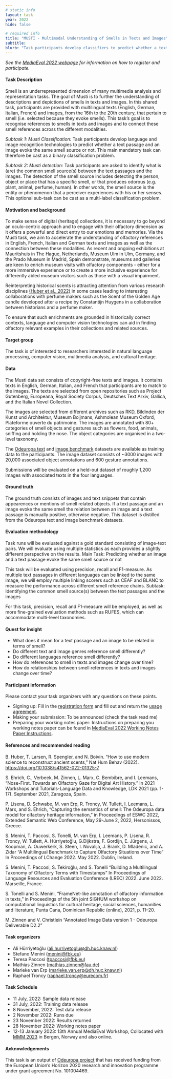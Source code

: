 ```yaml
---
# static info
layout: task
year: 2022
hide: false

# required info
title: "MUSTI - Multimodal Understanding of Smells in Texts and Images"
subtitle:
blurb: "Task participants develop classifiers to predict whether a text passage and an image evoke the same smell source or not and (optionally) dectors dentify common smell sources text passages and images."
---
```


<!-- # please respect the structure below-->
*See the [MediaEval 2022 webpage](https://multimediaeval.github.io/editions/2022/) for information on how to register and participate.*

#### Task Description
Smell is an underrepresented dimension of many multimedia analysis and representation tasks. The goal of Musti is to further the understanding of descriptions and depictions of smells in texts and images. In this shared task, participants are provided with multilingual texts (English, German, Italian, French) and images, from the 16th to the 20th century, that pertain to smell (i.e. selected because they evoke smells). This task’s goal is to recognise references to smells in texts and images and to connect these smell references across the different modalities.

*Subtask 1: Musti Classification:* Task participants develop language and image recognition technologies to predict whether a text passage and an image evoke the same smell source or not. This main mandatory task can therefore be cast as a binary classification problem.

*Subtask 2: Musti detection:* Task participants are asked to identify what is (are) the common smell source(s) between the text passages and the images. The detection of the smell source includes detecting the person, object or place that has a specific smell, or that produces odorous (e.g. plant, animal, perfume, human). In other words, the smell source is the entity or phenomenon that a perceiver experiences with his or her senses. This optional sub-task can be cast as a multi-label classification problem.   


#### Motivation and background
To make sense of digital (heritage) collections, it is necessary to go beyond an oculo-centric approach and to engage with their olfactory dimension as it offers a powerful and direct entry to our emotions and memories. Via the Musti task, we aim to accelerate the understanding of olfactory references in English, French, Italian and German texts and images as well as the connection between these modalities. As recent and ongoing exhibitions at Mauritshuis  in The Hague, Netherlands, Museum Ulm  in Ulm, Germany, and the Prado Museum  in Madrid, Spain demonstrate, museums and galleries are keen to enrich museum visits with olfactory components - either for a more immersive experience or to create a more inclusive experience for differently abled museum visitors such as those with a visual impairment.

Reinterpreting historical scents is attracting attention from various research disciplines [(Huber et al., 2022)](https://doi.org/10.1038/s41562-022-01325-7) in some cases leading to interesting collaborations with perfume makers such as the Scent of the Golden Age candle developed after a recipe by Constantijn Huygens in a collaboration between historians and a perfume maker. 

To ensure that such enrichments are grounded in historically correct contexts, language and computer vision technologies can aid in finding olfactory relevant examples in their collections and related sources.

#### Target group
The task is of interested to researchers interested in natural language processing, computer vision, multimedia analysis, and cultural heritage. 

#### Data
The Musti data set consists of copyright-free texts and images. It contains texts in English, German, Italian, and French that participants are to match to the images. The texts are selected from open repositories such as Project Gutenberg, Europeana, Royal Society Corpus, Deutsches Text Arxiv, Gallica, and the Italian Novel Collection.

The images are selected from different archives such as RKD, Bildindex der Kunst und Architektur, Museum Boijmans, Ashmolean Museum Oxford, Plateforme ouverte du patrimoine. The images are annotated with 80+ categories of smell objects and gestures such as flowers, food, animals, sniffing and holding the nose. The object categories are organised in a two-level taxonomy.

The [Odeuropa text](https://github.com/Odeuropa/benchmarks_and_corpora) and [image benchmark](https://zenodo.org/record/6367776) datasets are available as training data to the participants. The image dataset consists of ~3000 images with 20,000 associated object annotations and 600 gesture annotations. 

Submissions will be evaluated on a held-out dataset of roughly 1,200 images with associated texts in the four languages.
  
#### Ground truth

The ground truth consists of images and text snippets that contain appearences or mentions of smell related objects. If a text passage and an image evoke the same smell the relation between an image and a text passage is manually positive, otherwise negative. This dataset is distilled from the Odeuropa text and image benchmark datasets.

#### Evaluation methodology
Task runs will be evaluated against a gold standard consisting of image-text pairs. We will evaluate using multiple statistics as each provides a slightly different perspective on the results. Main Task: Predicting whether an image and a text passage evoke the same smell source or not

This task will be evaluated using precision, recall and F1-measure. As multiple text passages in different languages can be linked to the same image, we will employ multiple linking scorers such as CEAF and BLANC to measure the performance across different smell reference chains. Subtask: Identifying the common smell source(s) between the text passages and the images

For this task, precision, recall and F1-measure will be employed, as well as more fine-grained evaluation methods such as RUFES, which can accommodate multi-level taxonomies.

#### Quest for insight
* What does it mean for a text passage and an image to be related in terms of smell?
* Do different text and image genres reference smell differently?
* Do different languages reference smell differently?
* How do references to smell in texts and images change over time?
* How do relationships between smell references in texts and images change over time?


#### Participant information
Please contact your task organizers with any questions on these points. 
* Signing up: Fill in the [registration form](https://forms.gle/JcKoa5ycxR2KEiTJ7) and fill out and return the [usage agreement](https://multimediaeval.github.io/editions/2022/docs/MediaEval2022_UsageAgreement.pdf).
* Making your submission: To be announced (check the task read me) <!-- Please add instructions on how to create and submit runs to your task replacing "To be announced." -->
* Preparing your working notes paper: Instructions on preparing you working notes paper can be found in [MediaEval 2022 Working Notes Paper Instructions](https://docs.google.com/document/d/12uSn0rRYxa3buiFNEbpa46dKsHOyqV2PHU_joRGMHRw).


#### References and recommended reading
B. Huber, T. Larsen, R. Spengler, and N. Boivin. “How to use modern science to reconstruct ancient scents,” Nat Hum Behav (2022). https://doi.org/10.1038/s41562-022-01325-7

S. Ehrich, C., Verbeek, M. Zinnen, L. Marx, C. Bembibre, and I. Leemans, “Nose-First. Towards an Olfactory Gaze for Digital Art History.” In 2021 Workshops and Tutorials-Language Data and Knowledge, LDK 2021 (pp. 1-17). September 2021, Zaragoza, Spain.

P. Lisena, D. Schwabe, M. van Erp, R. Troncy, W. Tullett, I. Leemans, L. Marx, and S. Ehrich, “Capturing the semantics of smell: The Odeuropa data model for olfactory heritage information,” in Proceedings of ESWC 2022, Extended Semantic Web Conference, May 29-June 2, 2022, Hersonissos, Greece.

S. Menini, T. Paccosi, S. Tonelli, M. van Erp, I. Leemans, P. Lisena, R. Troncy, W. Tullett, A. Hürriyetoğlu, G.Dijkstra, F. Gordijn, E. Jürgens, J. Koopman, A. Ouwerkerk, S. Steen, I. Novalija, J. Brank, D. Mladenic, and A. Zidar “A Multilingual Benchmark to Capture Olfactory Situations over Time” In Proceedings of LChange 2022. May 2022. Dublin, Ireland.

S. Menini, T. Paccosi, S. Tekiroğlu, and S. Tonelli “Building a Multilingual Taxonomy of Olfactory Terms with Timestamps” In Proceedings of Language Resources and Evaluation Conference (LREC) 2022. June 2022. Marseille, France.

S. Tonelli and S. Menini, “FrameNet-like annotation of olfactory information in texts,” in Proceedings of the 5th joint SIGHUM workshop on computational linguistics for cultural heritage, social sciences, humanities and literature, Punta Cana, Dominican Republic (online), 2021, p. 11–20.

M. Zinnen and V. Christlein “Annotated Image Data version 1 - Odeuropa Deliverable D2.2”


#### Task organizers
* Ali Hürriyetoğlu (ali.hurriyetoglu@dh.huc.knaw.nl)
* Stefano Menini (menini@fbk.eu)
* Teresa Paccosi (tpaccosi@fbk.eu)
* Mathias Zinnen (mathias.zinnen@fau.de)
* Marieke van Erp (marieke.van.erp@dh.huc.knaw.nl)
* Raphael Troncy (raphael.troncy@eurecom.fr)

#### Task Schedule
* 11 July, 2022: Sample data release <!-- # Replace XX with your date. We suggest setting the date in June-July. 31 July is the last possible date by which you should release data. You can release earlier, or plan a two-stage release.-->
* 31 July, 2022: Training data release <!-- # Replace XX with your date. We suggest setting the date in June-July. 31 July is the last possible date by which you should release data. You can release earlier, or plan a two-stage release.-->
* 8 November, 2022: Test data release <!-- # Replace XX with your date. We suggest setting the date in June-July. 31 July is the last possible date by which you should release data. You can release earlier, or plan a two-stage release.-->
* 2 November 2022: Runs due <!-- # Replace XX with your date. We suggest setting enough time in order to have enough time to assess and return the results by the Results returned.-->
* 23 November 2022: Results returned  <!-- Replace XX with your date. Latest possible should be 23 November-->
* 28 November 2022: Working notes paper  <!-- Fixed. Please do not change.-->
* 12-13 January 2023: 13th Annual MediaEval Workshop, Collocated with [MMM 2023](https://www.mmm2023.no/) in Bergen, Norway and also online. <!-- Fixed. Please do not change.-->

#### Acknowledgements
This task is an output of [Odeuropa project](https://odeuropa.eu) that has received funding from the European Union’s Horizon 2020 research and innovation programme under grant agreement No. 101004469.
